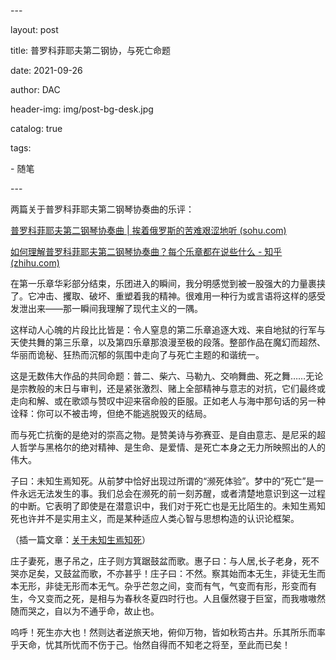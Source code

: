 \---

layout:   post

title:    普罗科菲耶夫第二钢协，与死亡命题

date:    2021-09-26

author:   DAC

header-img: img/post-bg-desk.jpg

catalog: true

tags:

  \- 随笔

\---



两篇关于普罗科菲耶夫第二钢琴协奏曲的乐评：

[普罗科菲耶夫第二钢琴协奏曲 | 挨着俄罗斯的苦难艰涩地听 (sohu.com)](https://www.sohu.com/a/166750721_636365)

[如何理解普罗科菲耶夫第二钢琴协奏曲？每个乐章都在说些什么 - 知乎 (zhihu.com)](https://www.zhihu.com/question/27506994)

在第一乐章华彩部分结束，乐团进入的瞬间，我分明感觉到被一股强大的力量裹挟了。它冲击、攫取、破坏、重塑着我的精神。很难用一种行为或言语将这样的感受发泄出来——那一瞬间我理解了现代主义的一隅。

这样动人心魄的片段比比皆是：令人窒息的第二乐章追逐大戏、来自地狱的行军与天使共舞的第三乐章，以及第四乐章那浪漫至极的段落。整部作品在魔幻而超然、华丽而诡秘、狂热而沉郁的氛围中走向了与死亡主题的和谐统一。

这是无数伟大作品的共同命题：普二、柴六、马勒九、交响舞曲、死之舞……无论是宗教般的末日与审判，还是紧张激烈、赌上全部精神与意志的对抗，它们最终或走向和解、或在歌颂与赞叹中迎来宿命般的臣服。正如老人与海中那句话的另一种诠释：你可以不被击垮，但绝不能逃脱毁灭的结局。

而与死亡抗衡的是绝对的崇高之物。是赞美诗与弥赛亚、是自由意志、是尼采的超人哲学与黑格尔的绝对精神、是生命、是爱情、是死亡本身之无力所映照出的人的伟大。

子曰：未知生焉知死。从前梦中恰好出现过所谓的“濒死体验”。梦中的“死亡”是一件永远无法发生的事。我们总会在濒死的前一刻苏醒，或者清楚地意识到这一过程的中断。它表明了即使是在潜意识中，我们对于死亡也是无比陌生的。未知生焉知死也许并不是实用主义，而是某种适应人类心智与思想构造的认识论框架。

（插一篇文章：[关于未知生焉知死](https://www.zhihu.com/question/19689441/answer/227284823)）

庄子妻死，惠子吊之，庄子则方箕踞鼓盆而歌。惠子曰：与人居,长子老身，死不哭亦足矣，又鼓盆而歌，不亦甚乎！庄子曰：不然。察其始而本无生，非徒无生而本无形，非徒无形而本无气。杂乎芒忽之间，变而有气，气变而有形，形变而有生，今又变而之死，是相与为春秋冬夏四时行也。人且偃然寝于巨室，而我嗷嗷然随而哭之，自以为不通乎命，故止也。

呜呼！死生亦大也！然则达者逆旅天地，俯仰万物，皆如秋筠古井。乐其所乐而率乎天命，忧其所忧而不伤于己。怡然自得而不知老之将至，至此而已矣！